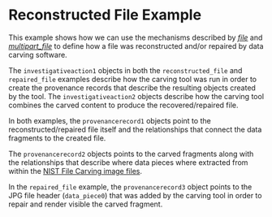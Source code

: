# Reconstructed File Example

This example shows how we can use the mechanisms described by [*file*](../file/) and
[*multipart_file*](../multipart_file/) to define how a file was reconstructed and/or repaired by
data carving software.

The `investigativeaction1` objects in both the `reconstructed_file` and `repaired_file` examples 
describe how the carving tool was run in order to create the provenance records that describe the 
resulting objects created by the tool. The `investigativeaction2` objects describe how the carving
tool combines the carved content to produce the recovered/repaired file.

In both examples, the `provenancerecord1` objects point to the reconstructed/repaired file itself
and the relationships that connect the data fragments to the created file.

The `provenancerecord2` objects points to the carved fragments along with the relationships that describe where 
data pieces where extracted from within the [NIST File Carving image files](https://www.nist.gov/itl/ssd/software-quality-group/computer-forensics-tool-testing-program-cftt/cftt-technical-0). 

In the `repaired_file` example, the `provenancerecord3` object points to the JPG file header (`data_piece0`) that was added
by the carving tool in order to repair and render visible the carved fragment.
